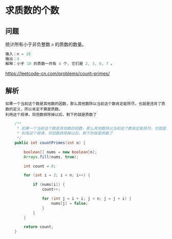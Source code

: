 # 求质数的个数



## 问题

统计所有小于非负整数 *`n`* 的质数的数量。

```java
输入：n = 10
输出：4
解释：小于 10 的质数一共有 4 个, 它们是 2, 3, 5, 7 。
```

https://leetcode-cn.com/problems/count-primes/



## 解析

```
如果一个当前这个数是其他数的因数，那么其他数除以当前这个数肯定能除尽，也就是违背了质数的定义，所以肯定不算是质数。
利用这个规律，将倍数排除掉以后，剩下的就是质数了
```

```java
    /**
     * 如果一个当前这个数是其他数的因数，那么其他数除以当前这个数肯定能除尽，也就是违背了质数的定义，所以肯定不算是质数。
     * 利用这个规律，将倍数排除掉以后，剩下的就是质数了
     */
    public int countPrimes(int n) {

        boolean[] nums = new boolean[n];
        Arrays.fill(nums, true);

        int count = 0;

        for (int i = 2; i < n; i++) {

            if (nums[i]) {
                count++;

                for (int j = i + i; j < n; j = j + i) {
                    nums[j] = false;
                }
            }
        }

        return count;
    }
```

